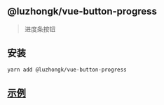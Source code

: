 ## @luzhongk/vue-button-progress

> 进度条按钮

## 安装

```bash
yarn add @luzhongk/vue-button-progress
```

## [示例](./demo)
